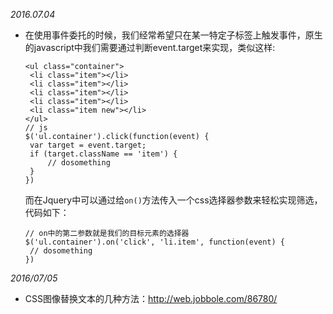 *2016.07.04*
* 在使用事件委托的时候，我们经常希望只在某一特定子标签上触发事件，原生的javascript中我们需要通过判断event.target来实现，类似这样:
   
   ```
   <ul class="container">
    <li class="item"></li>
    <li class="item"></li>
    <li class="item"></li>
    <li class="item"></li>
    <li class="item new"></li>
  </ul>
  // js
   $('ul.container').click(function(event) {
    var target = event.target;
    if (target.className == 'item') {
        // dosomething
    }
  })
   ```
   而在Jquery中可以通过给`on()`方法传入一个css选择器参数来轻松实现筛选，代码如下：
   ```
   // on中的第二参数就是我们的目标元素的选择器
   $('ul.container').on('click', 'li.item', function(event) {
    // dosomething
   })
   ```
   
*2016/07/05*
* CSS图像替换文本的几种方法：http://web.jobbole.com/86780/
